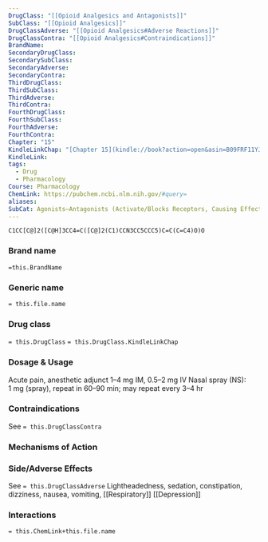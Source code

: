 ```yaml
---
DrugClass: "[[Opioid Analgesics and Antagonists]]"
SubClass: "[[Opioid Analgesics]]"
DrugClassAdverse: "[[Opioid Analgesics#Adverse Reactions]]"
DrugClassContra: "[[Opioid Analgesics#Contraindications]]"
BrandName: 
SecondaryDrugClass: 
SecondarySubClass: 
SecondaryAdverse: 
SecondaryContra: 
ThirdDrugClass: 
ThirdSubClass: 
ThirdAdverse: 
ThirdContra: 
FourthDrugClass: 
FourthSubClass: 
FourthAdverse: 
FourthContra: 
Chapter: "15"
KindleLinkChap: "[Chapter 15](kindle://book?action=open&asin=B09FRF11YJ&location=8219)"
KindleLink: 
tags:
  - Drug
  - Pharmacology
Course: Pharmacology
ChemLink: https://pubchem.ncbi.nlm.nih.gov/#query=
aliases: 
SubCat: Agonists–Antagonists (Activate/Blocks Receptors, Causing Effect to a Lesser Extent)
---
```

```smiles
C1CC[C@]2([C@H]3CC4=C([C@]2(C1)CCN3CC5CCC5)C=C(C=C4)O)O
```

### Brand name
`=this.BrandName`

### Generic name
`= this.file.name`

### Drug class 
`= this.DrugClass`
	`= this.DrugClass.KindleLinkChap`

### Dosage & Usage
Acute pain, anesthetic adjunct
1–4 mg IM, 0.5–2 mg IV 
Nasal spray (NS): 1 mg (spray), repeat in 60–90 min; may repeat every 3–4 hr

### Contraindications
See `= this.DrugClassContra`

### Mechanisms of Action


### Side/Adverse Effects
See `= this.DrugClassAdverse`
Lightheadedness, sedation, constipation, dizziness, nausea, vomiting, [[Respiratory]] [[Depression]]

### Interactions

`= this.ChemLink+this.file.name`


